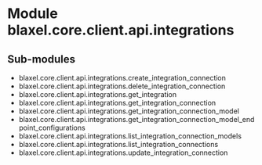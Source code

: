 Module blaxel.core.client.api.integrations
==========================================

Sub-modules
-----------
* blaxel.core.client.api.integrations.create_integration_connection
* blaxel.core.client.api.integrations.delete_integration_connection
* blaxel.core.client.api.integrations.get_integration
* blaxel.core.client.api.integrations.get_integration_connection
* blaxel.core.client.api.integrations.get_integration_connection_model
* blaxel.core.client.api.integrations.get_integration_connection_model_endpoint_configurations
* blaxel.core.client.api.integrations.list_integration_connection_models
* blaxel.core.client.api.integrations.list_integration_connections
* blaxel.core.client.api.integrations.update_integration_connection